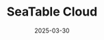 ---
title: "SeaTable Cloud"
date: '2025-03-30'

url: '/es/cloud'

sections:
- name: hero1
  weight: 3
---